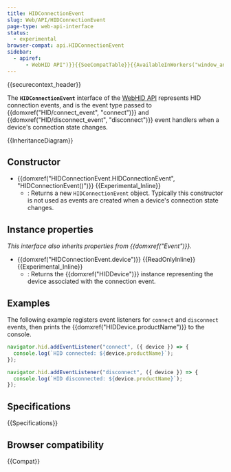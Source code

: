 ```yaml
---
title: HIDConnectionEvent
slug: Web/API/HIDConnectionEvent
page-type: web-api-interface
status:
  - experimental
browser-compat: api.HIDConnectionEvent
sidebar:
  - apiref:
      - WebHID API")}}{{SeeCompatTable}}{{AvailableInWorkers("window_and_worker_except_shared
---
```


{{securecontext_header}}

The **`HIDConnectionEvent`** interface of the [WebHID API](/en-US/docs/Web/API/WebHID_API) represents HID connection events, and is the event type passed to {{domxref("HID/connect_event", "connect")}} and {{domxref("HID/disconnect_event", "disconnect")}} event handlers when a device's connection state changes.

{{InheritanceDiagram}}

## Constructor

- {{domxref("HIDConnectionEvent.HIDConnectionEvent", "HIDConnectionEvent()")}} {{Experimental_Inline}}
  - : Returns a new `HIDConnectionEvent` object. Typically this constructor is not used as events are created when a device's connection state changes.

## Instance properties

_This interface also inherits properties from {{domxref("Event")}}._

- {{domxref("HIDConnectionEvent.device")}} {{ReadOnlyInline}} {{Experimental_Inline}}
  - : Returns the {{domxref("HIDDevice")}} instance representing the device associated with the connection event.

## Examples

The following example registers event listeners for `connect` and `disconnect` events, then prints the {{domxref("HIDDevice.productName")}} to the console.

```js
navigator.hid.addEventListener("connect", ({ device }) => {
  console.log(`HID connected: ${device.productName}`);
});

navigator.hid.addEventListener("disconnect", ({ device }) => {
  console.log(`HID disconnected: ${device.productName}`);
});
```

## Specifications

{{Specifications}}

## Browser compatibility

{{Compat}}
